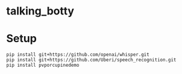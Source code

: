 # talking_botty


# Setup
```
pip install git+https://github.com/openai/whisper.git 
pip install git+https://github.com/Uberi/speech_recognition.git
pip install pvporcupinedemo
```
